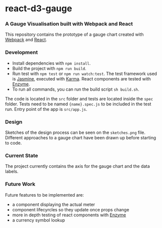 # react-d3-gauge
### A Gauge Visualisation built with Webpack and React

This repository contains the prototype of a gauge chart created with [Webpack](https://webpack.js.org/) and [React](https://reactjs.org/).

### Development

- Install dependencies with `npm install`.
- Build the project with `npm run build`.
- Run test with `npm test` or `npm run watch:test`. The test framework used is [Jasmine](https://jasmine.github.io/), executed with [Karma](https://karma-runner.github.io/2.0/index.html). React components are tested with [Enzyme](https://github.com/airbnb/enzyme).
- To run all commands, you can run the build script `sh build.sh`.

The code is located in the `src` folder and tests are located inside the `spec` folder. Tests need to be named `{name}.spec.js` to be included in the test run.
Entry point of the app is `src/app.js`.

### Design

Sketches of the design process can be seen on the `sketches.png` file. Different approaches to a gauge chart have been drawn up before starting to code.

### Current State

The project currently contains the axis for the gauge chart and the data labels.

### Future Work

Future features to be implemented are:

- a component displaying the actual meter
- component lifecyrcles so they update once props change
- more in depth testing of react components with [Enzyme](https://github.com/airbnb/enzyme)
- a currency symbol lookup
